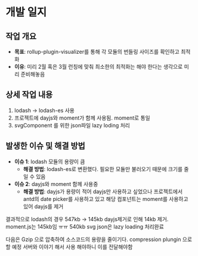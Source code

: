 # 개발 일지

## 작업 개요

- **목표**: rollup-plugin-visualizer를 통해 각 모듈의 번들링 사이즈를 확인하고 최적화
- **이유**: 미리 2월 혹은 3월 런칭에 맞춰 최소한의 최적화는 해야 한다는 생각으로 미리 준비해놓음

## 상세 작업 내용

1. lodash -> lodash-es 사용
2. 프로젝트에 dayjs와 moment가 함께 사용됨. moment로 통일
3. svgComponent 를 위한 json파일 lazy loding 처리

## 발생한 이슈 및 해결 방법

- **이슈 1**: lodash 모듈의 용량이 큼
  - **해결 방법**: lodash-es로 변환했다. 필요한 모듈만 불러오기 때문에 크기를 줄일 수 있음
- **이슈 2**: dayjs와 moment 함께 사용중
  - **해결 방법**: dayjs가 용량이 적어 dayjs만 사용하고 싶었으나 프로젝트에서 antd의 date picker를 사용하고 있고 해당 컴포넌트는 moment를 사용하고 있어 dayjs를 제거

결과적으로 lodash의 경우 547kb -> 145kb
dayjs제거로 인해 14kb 제거. moment.js는 145kb임 ㅠㅠ
540kb svg json은 lazy loading 처리완료

다음은 Gzip 으로 압축하여 소스코드의 용량을 줄이기다.
compression plungin 으로 할 예정
서버와 이야기 해서 사용 해야하니 이를 전달해야함
